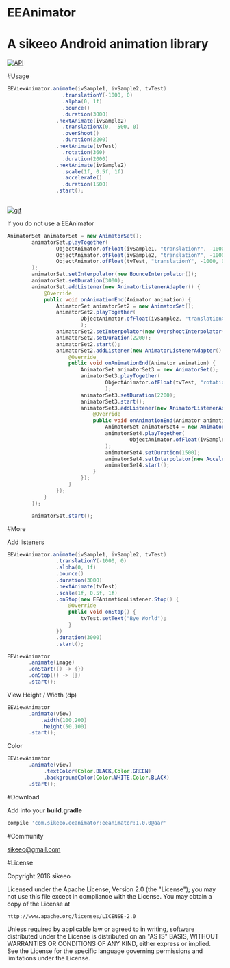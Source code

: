 # EEAnimator
A sikeeo Android animation library
=======

[![API](https://img.shields.io/badge/API-14%2B-green.svg)](https://github.com/sikeeo/EEAnimator)


#Usage

```java
EEViewAnimator.animate(ivSample1, ivSample2, tvTest)
                  .translationY(-1000, 0)
                  .alpha(0, 1f)
                  .bounce()
                  .duration(3000)
                .nextAnimate(ivSample2)
                  .translationX(0, -500, 0)
                  .overShoot()
                  .duration(2200)
                .nextAnimate(tvTest)
                  .rotation(360)
                  .duration(2000)
                .nextAnimate(ivSample2)
                  .scale(1f, 0.5f, 1f)
                  .accelerate()
                  .duration(1500)
                .start();
       
```

[![gif](https://j.gifs.com/2kvzVz.gif)](https://youtu.be/SHS1neM53Hc)

If you do not use a EEAnimator

```java
AnimatorSet animatorSet = new AnimatorSet();
        animatorSet.playTogether(
                ObjectAnimator.ofFloat(ivSample1, "translationY", -1000, 0),
                ObjectAnimator.ofFloat(ivSample2, "translationY", -1000, 0),
                ObjectAnimator.ofFloat(tvTest, "translationY", -1000, 0),
        );
        animatorSet.setInterpolator(new BounceInterpolator());
        animatorSet.setDuration(3000);
        animatorSet.addListener(new AnimatorListenerAdapter() {
            @Override
            public void onAnimationEnd(Animator animation) {
                AnimatorSet animatorSet2 = new AnimatorSet();
                animatorSet2.playTogether(
                        ObjectAnimator.ofFloat(ivSample2, "translationX", 0, -500, 0),
                        );
                animatorSet2.setInterpolator(new OvershootInterpolator());
                animatorSet2.setDuration(2200);
                animatorSet2.start();
                animatorSet2.addListener(new AnimatorListenerAdapter() {
                    @Override
                    public void onAnimationEnd(Animator animation) {
                        AnimatorSet animatorSet3 = new AnimatorSet();
                        animatorSet3.playTogether(
                                ObjectAnimator.ofFloat(tvTest, "rotation",360)
                                );
                        animatorSet3.setDuration(2200);
                        animatorSet3.start();
                        animatorSet3.addListener(new AnimatorListenerAdapter() {
                            @Override
                            public void onAnimationEnd(Animator animation) {
                                AnimatorSet animatorSet4 = new AnimatorSet();
                                animatorSet4.playTogether(
                                        ObjectAnimator.ofFloat(ivSample2, "scale",1f, 0.5f, 1f)
                                );
                                animatorSet4.setDuration(1500);
                                animatorSet4.setInterpolator(new AccelerateInterpolator());
                                animatorSet4.start();
                            }
                        });
                    }
                });
            }
        });

        animatorSet.start();
```

#More

Add listeners
```java
EEViewAnimator.animate(ivSample1, ivSample2, tvTest)
                .translationY(-1000, 0)
                .alpha(0, 1f)
                .bounce()
                .duration(3000)
                .nextAnimate(tvTest)
                .scale(1f, 0.5f, 1f)
                .onStop(new EEAnimationListener.Stop() {
                    @Override
                    public void onStop() {
                        tvTest.setText("Bye World");
                    }
                })
                .duration(3000)
                .start();
```

```java
EEViewAnimator
       .animate(image)
       .onStart(() -> {})
       .onStop(() -> {})
       .start();
```


View Height / Width (dp)
```java
EEViewAnimator
       .animate(view)
           .width(100,200)
           .height(50,100)
       .start();
```

Color
```java
EEViewAnimator
       .animate(view)
            .textColor(Color.BLACK,Color.GREEN)
            .backgroundColor(Color.WHITE,Color.BLACK)
       .start();
```


#Download

Add into your **build.gradle**

```groovy
compile 'com.sikeeo.eeanimator:eeanimator:1.0.0@aar'
```

#Community

sikeeo@gmail.com

#License

  Copyright 2016 sikeeo

  Licensed under the Apache License, Version 2.0 (the "License");
  you may not use this file except in compliance with the License.
  You may obtain a copy of the License at

    http://www.apache.org/licenses/LICENSE-2.0

  Unless required by applicable law or agreed to in writing, software
  distributed under the License is distributed on an "AS IS" BASIS,
  WITHOUT WARRANTIES OR CONDITIONS OF ANY KIND, either express or implied.
  See the License for the specific language governing permissions and
  limitations under the License.
 
